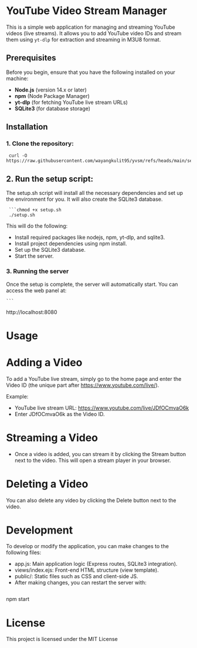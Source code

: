 # YouTube Video Stream Manager

This is a simple web application for managing and streaming YouTube videos (live streams). It allows you to add YouTube video IDs and stream them using `yt-dlp` for extraction and streaming in M3U8 format.

## Prerequisites

Before you begin, ensure that you have the following installed on your machine:

- **Node.js** (version 14.x or later)
- **npm** (Node Package Manager)
- **yt-dlp** (for fetching YouTube live stream URLs)
- **SQLite3** (for database storage)

## Installation

### 1. Clone the repository:

     curl -O https://raw.githubusercontent.com/wayangkulit95/yvsm/refs/heads/main/setup.sh



## 2. Run the setup script:
The setup.sh script will install all the necessary dependencies and set up the environment for you. It will also create the SQLite3 database.

     ```chmod +x setup.sh
     ./setup.sh

 
This will do the following:

- Install required packages like nodejs, npm, yt-dlp, and sqlite3.
- Install project dependencies using npm install.
- Set up the SQLite3 database.
- Start the server.

### 3. Running the server
Once the setup is complete, the server will automatically start. You can access the web panel at:

    ```
http://localhost:8080

# Usage
# Adding a Video
To add a YouTube live stream, simply go to the home page and enter the Video ID (the unique part after https://www.youtube.com/live/).

Example:

- YouTube live stream URL: https://www.youtube.com/live/JDfOCmvaO6k
- Enter JDfOCmvaO6k as the Video ID.
# Streaming a Video
- Once a video is added, you can stream it by clicking the Stream button next to the video. This will open a stream player in your browser.

# Deleting a Video
You can also delete any video by clicking the Delete button next to the video.

# Development
To develop or modify the application, you can make changes to the following files:

- app.js: Main application logic (Express routes, SQLite3 integration).
- views/index.ejs: Front-end HTML structure (view template).
- public/: Static files such as CSS and client-side JS.
- After making changes, you can restart the server with:
  ```
npm start

# License
This project is licensed under the MIT License 


















